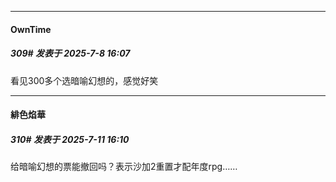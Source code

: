 ﻿
*****

####  OwnTime  
##### 309#       发表于 2025-7-8 16:07

看见300多个选暗喻幻想的，感觉好笑


*****

####  緋色焰華  
##### 310#       发表于 2025-7-11 16:10

给暗喻幻想的票能撤回吗？表示沙加2重置才配年度rpg…… 

